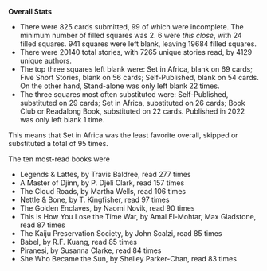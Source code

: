 **Overall Stats**

* There were 825 cards submitted, 99 of which were incomplete. The minimum number of filled squares was 2. 6 were _this close_, with 24 filled squares. 941 squares were left blank, leaving 19684 filled squares.
* There were 20140 total stories, with 7265 unique stories read, by 4129 unique authors.
* The top three squares left blank were: Set in Africa, blank on 69 cards; Five Short Stories, blank on 56 cards; Self-Published, blank on 54 cards. On the other hand, Stand-alone was only left blank 22 times.
* The three squares most often substituted were: Self-Published, substituted on 29 cards; Set in Africa, substituted on 26 cards; Book Club or Readalong Book, substituted on 22 cards. Published in 2022 was only left blank 1 time.

This means that Set in Africa was the least favorite overall, skipped or substituted a total of 95 times.

The ten most-read books were

* Legends & Lattes, by Travis Baldree, read 277 times
* A Master of Djinn, by P. Djèlí Clark, read 157 times
* The Cloud Roads, by Martha Wells, read 106 times
* Nettle & Bone, by T. Kingfisher, read 97 times
* The Golden Enclaves, by Naomi Novik, read 90 times
* This is How You Lose the Time War, by Amal El-Mohtar, Max Gladstone, read 87 times
* The Kaiju Preservation Society, by John Scalzi, read 85 times
* Babel, by R.F. Kuang, read 85 times
* Piranesi, by Susanna Clarke, read 84 times
* She Who Became the Sun, by Shelley Parker-Chan, read 83 times